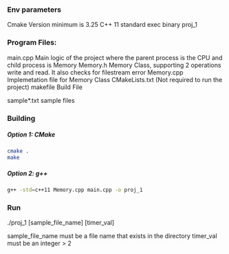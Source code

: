 ### Env parameters
Cmake Version minimum is 3.25
C++ 11 standard
exec binary proj_1

### Program Files:
main.cpp        Main logic of the project where the parent process is the CPU and child process is Memory
Memory.h        Memory Class, supporting 2 operations write and read. It also checks for filestream error
Memory.cpp      Implemetation file for Memory Class
CMakeLists.txt  (Not required to run the project) makefile Build File

sample*.txt     sample files

### Building

##### Option 1: CMake
```bash
cmake .
make
```
##### Option 2: g++
```bash
g++ -std=c++11 Memory.cpp main.cpp -o proj_1
```

### Run
./proj_1 [sample_file_name] [timer_val]

sample_file_name must be a file name that exists in the directory
timer_val must be an integer > 2